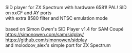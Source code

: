 SID player for ZX Spectrum with hardware 6581! PAL! SID
<br/> on xxCF and AY ports
<br/> with extra 8580 filter and NTSC emulation mode
<br/> 
<br/> based on Simon Owen's SID Player v1.4 for SAM Coupé
<br/> https://simonowen.com/sam/sidplay/
<br/> https://github.com/simonowen/sidplay
<br/> and molodcov_alex's simple port for ZX Spectrum
<br/> 


